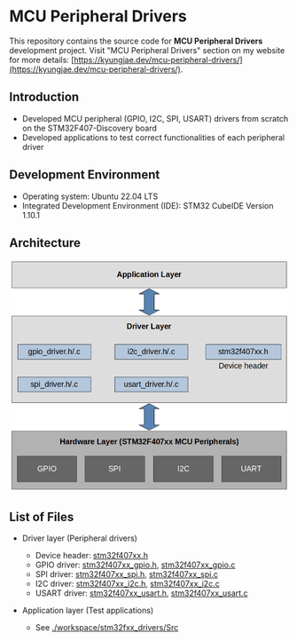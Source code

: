 # MCU Peripheral Drivers

This repository contains the source code for **MCU Peripheral Drivers** development project. Visit "MCU Peripheral Drivers" section on my website for more details: [https://kyungjae.dev/mcu-peripheral-drivers/](https://kyungjae.dev/mcu-peripheral-drivers/).



## Introduction

* Developed MCU peripheral (GPIO, I2C, SPI, USART) drivers from scratch on the STM32F407-Discovery board
* Developed applications to test correct functionalities of each peripheral driver



## Development Environment

* Operating system: Ubuntu 22.04 LTS
* Integrated Development Environment (IDE): STM32 CubeIDE Version 1.10.1



## Architecture



<img src="img/mcu-peripheral-driver-development-project-architecture.png" alt="mcu-peripheral-driver-development-project-architecture" width="650">





## List of Files

* Driver layer (Peripheral drivers)
  * Device header: [stm32f407xx.h](./workspace/stm32fxx_drivers/Drivers/Inc/stm32f407xx.h)
  * GPIO driver: [stm32f407xx_gpio.h](./workspace/stm32fxx_drivers/Drivers/Inc/stm32f407xx_gpio_driver.h),  [stm32f407xx_gpio.c](./workspace/stm32fxx_drivers/Drivers/Src/stm32f407xx_gpio_driver.c)
  * SPI driver: [stm32f407xx_spi.h](./workspace/stm32fxx_drivers/Drivers/Inc/stm32f407xx_spi_driver.h),  [stm32f407xx_spi.c](./workspace/stm32fxx_drivers/Drivers/Src/stm32f407xx_spi_driver.c)
  * I2C driver: [stm32f407xx_i2c.h](./workspace/stm32fxx_drivers/Drivers/Inc/stm32f407xx_i2c_driver.h),  [stm32f407xx_i2c.c](./workspace/stm32fxx_drivers/Drivers/Src/stm32f407xx_i2c_driver.c)
  * USART driver: [stm32f407xx_usart.h](./workspace/stm32fxx_drivers/Drivers/Inc/stm32f407xx_usart_driver.h),  [stm32f407xx_usart.c](./workspace/stm32fxx_drivers/Drivers/Src/stm32f407xx_usart_driver.c)

* Application layer (Test applications)
  * See [./workspace/stm32fxx_drivers/Src](./workspace/stm32fxx_drivers/Src)
